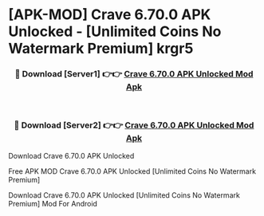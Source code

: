 # [APK-MOD] Crave 6.70.0 APK Unlocked - [Unlimited Coins No Watermark Premium] krgr5



<div align="center">
<h3>🔴 Download [Server1] 👉👉 <a href="https://momento.my/?title=Crave_6.70.0_APK_Unlocked">Crave 6.70.0 APK Unlocked Mod Apk</a></h3><br>

<h3>🔴 Download [Server2] 👉👉 <a href="https://momento.my/?title=Crave_6.70.0_APK_Unlocked">Crave 6.70.0 APK Unlocked Mod Apk</a></h3>
</div>



Download Crave 6.70.0 APK Unlocked 

Free APK MOD Crave 6.70.0 APK Unlocked [Unlimited Coins No Watermark Premium]

Download Crave 6.70.0 APK Unlocked [Unlimited Coins No Watermark Premium] Mod For Android
